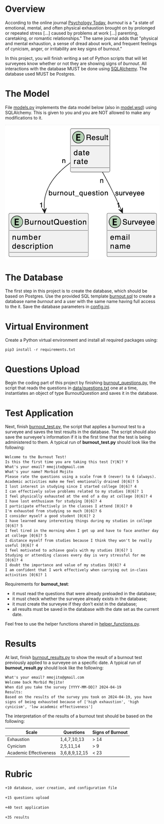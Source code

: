 # Overview

According to the online journal [Psychology Today](https://www.psychologytoday.com/), *burnout* is a "a state of emotional, mental, and often physical exhaustion brought on by prolonged or repeated stress [...] caused by problems at work [...] parenting, caretaking, or romantic relationships." The same journal adds that "physical and mental exhaustion, a sense of dread about work, and frequent feelings of cynicism, anger, or irritability are key signs of burnout."

In this project, you will finish writing a set of Python scripts that will let surveyees know whether or not they are showing signs of *burnout*. All interactions with the database MUST be done using [SQLAlchemy](https://www.sqlalchemy.org/). The database used MUST be Postgres. 

# The Model 

File [models.py](src/models.py) implements the data model below (also in [model.wsd](uml/model.wsd)) using SQLAlchemy. This is given to you and you are NOT allowed to make any modifications to it. 

![model](pics/pic1.png)

# The Database 

The first step in this project is to create the database, which should be based on Postgres. Use the provided SQL template [burnout.sql](sql/burnout.sql) to create a database name *burnout* and a user with the same name having full access to the it. Save the database parameters in [config.ini](src/config.ini). 

# Virtual Environment

Create a Python virtual environment and install all required packages using: 

```
pip3 install -r requirements.txt
```

# Questions Upload

Begin the coding part of this project by finishing [burnout_questions.py](src/burnout_questions.py), the script that reads the questions in [data/questions.txt](data/questions.txt) one at a time, instantiates an object of type BurnoutQuestion and saves it in the database. 

# Test Application

Next, finish [burnout_test.py](src/burnout_test.py), the script that applies a burnout test to a surveyee and saves the test results in the database. The script should also save the surveyee's information if it is the first time that the test is being administered to them. A typical run of **burnout_test.py** should look like the following: 

```
Welcome to the Burnout Test!
Is this the first time you are taking this test [Y|N]? Y
What's your email? mmojito@gmail.com
What's your name? Morbid Mojito
Please rate the questions using a scale from 0 (never) to 6 (always).
Academic activities make me feel emotionally drained [0|6]? 5
I lost interest in studying since I started college [0|6]? 4
I can effectively solve problems related to my studies [0|6]? 1
I feel physically exhausted at the end of a day at college [0|6]? 4
I have lost enthusiasm for studying [0|6]? 4
I participate effectively in the classes I attend [0|6]? 0
I'm exhausted from studying so much [0|6]? 6
I consider myself a good student [0|6]? 2
I have learned many interesting things during my studies in college [0|6]? 5
I feel tired in the morning when I get up and have to face another day at college [0|6]? 5
I distance myself from studies because I think they won't be really useful [0|6]? 4
I feel motivated to achieve goals with my studies [0|6]? 1
Studying or attending classes every day is very stressful for me [0|6]? 4
I doubt the importance and value of my studies [0|6]? 4
I am confident that I work effectively when carrying out in-class activities [0|6]? 1
```

Requirements for **burnout_test**: 

* it must read the questions that were already preloaded in the database; 
* it must check whether the surveyee already exists in the database; 
* it must create the surveyee if they don't exist in the database; 
* all results must be saved in the database with the date set as the current date. 

Feel free to use the helper functions shared in [helper_functions.py](src/helper_functions.py).

# Results

At last, finish [burnout_results.py](src/burnout_results.py) to show the result of a burnout test previously applied to a surveyee on a specific date. A typical run of **burnout_result.py** should look like the following: 

```
What's your email? mmojito@gmail.com
Welcome back Morbid Mojito!
When did you take the survey [YYYY-MM-DD]? 2024-04-19
Results:
Based on the results of the survey you took on 2024-04-19, you have signs of being exhausted because of ['high exhaustion', 'high cynicism', 'low academic effectiveness']
```

The interpretation of the results of a burnout test should be based on the following: 

|Scale|Questions|Signs of Burnout|
|---|---|---|
|Exhaustion|1,4,7,10,13|> 14|
|Cynicism|2,5,11,14|> 9|
|Academic Effectiveness|3,6,8,9,12,15|< 23|

# Rubric 

```
+10 database, user creation, and configuration file

+15 questions upload

+40 test application 

+35 results 
```